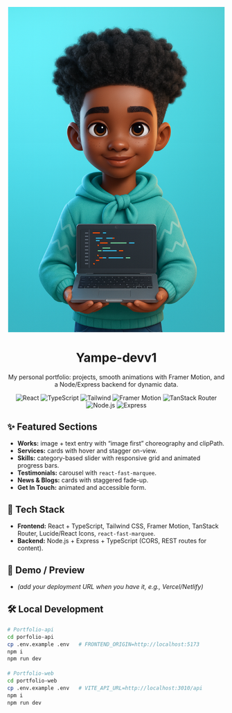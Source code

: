 <p align="center">
  <!-- Change the path when uploading the image to your repo -->
  <img src="/portfolio-web/public/images/avatar/junger_pro.png" alt="Yampe.dev – Portfolio" width="500" />
</p>

<h1 align="center">Yampe-devv1</h1>

<p align="center">
  My personal portfolio: projects, smooth animations with Framer Motion, and a Node/Express backend for dynamic data.
</p>

<p align="center">
  <!-- Main stack badges -->
  <img alt="React" src="https://img.shields.io/badge/React-18-61DAFB?logo=react&logoColor=0A0A0A">
  <img alt="TypeScript" src="https://img.shields.io/badge/TypeScript-5-3178C6?logo=typescript&logoColor=white">
  <img alt="Tailwind" src="https://img.shields.io/badge/Tailwind-3-38B2AC?logo=tailwindcss&logoColor=white">
  <img alt="Framer Motion" src="https://img.shields.io/badge/Framer%20Motion-🎞-000000?logo=framer&logoColor=white">
  <img alt="TanStack Router" src="https://img.shields.io/badge/TanStack%20Router-FF4154?logo=reactrouter&logoColor=white">
  <img alt="Node.js" src="https://img.shields.io/badge/Node.js-18-339933?logo=node.js&logoColor=white">
  <img alt="Express" src="https://img.shields.io/badge/Express-4-000000?logo=express&logoColor=white">
</p>

## ✨ Featured Sections
- **Works:** image + text entry with “image first” choreography and clipPath.
- **Services:** cards with hover and stagger on-view.
- **Skills:** category-based slider with responsive grid and animated progress bars.
- **Testimonials:** carousel with `react-fast-marquee`.
- **News & Blogs:** cards with staggered fade-up.
- **Get In Touch:** animated and accessible form.

## 🧰 Tech Stack
- **Frontend:** React + TypeScript, Tailwind CSS, Framer Motion, TanStack Router, Lucide/React Icons, `react-fast-marquee`.
- **Backend:** Node.js + Express + TypeScript (CORS, REST routes for content).

## 🚀 Demo / Preview
- *(add your deployment URL when you have it, e.g., Vercel/Netlify)*

## 🛠️ Local Development
```bash
# Portfolio-api
cd porfolio-api
cp .env.example .env   # FRONTEND_ORIGIN=http://localhost:5173
npm i
npm run dev

# Portfolio-web
cd portfolio-web
cp .env.example .env   # VITE_API_URL=http://localhost:3010/api
npm i
npm run dev
